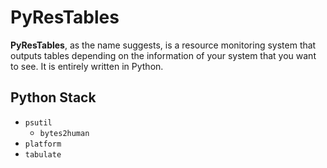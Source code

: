 # PyResTables

**PyResTables**, as the name suggests, is a resource monitoring system that outputs tables depending on the information of your system that you want to see.
It is entirely written in Python.

## Python Stack

- `psutil`
    - `bytes2human`
- `platform`
- `tabulate`

